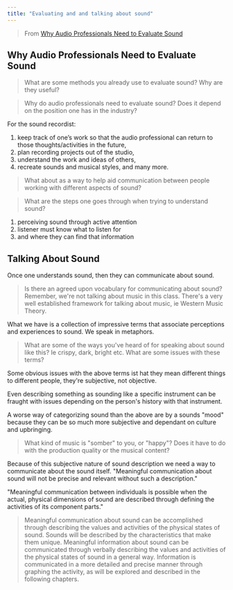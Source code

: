 ```yaml
---
title: "Evaluating and and talking about sound"
---
```


> From [Why Audio Professionals Need to Evaluate Sound](https://learning.oreilly.com/library/view/understanding-and-crafting/9780415842808/xhtml/18_Chapter04.xhtml#:-:text=Why%20Audio%20Professionals)

## Why Audio Professionals Need to Evaluate Sound

> What are some methods you already use to evaluate sound? Why are they useful?

> Why do audio professionals need to evaluate sound? Does it depend on the position one has in the industry?

For the sound recordist:

1. keep track of one’s work so that the audio professional can return to those thoughts/activities in the future,
2. plan recording projects out of the studio,
3. understand the work and ideas of others,
4. recreate sounds and musical styles, and many more.

> What about as a way to help aid communication between people working with different aspects of sound?

> What are the steps one goes through when trying to understand sound?

1. perceiving sound through active attention
2. listener must know what to listen for
3. and where they can find that information

## Talking About Sound

Once one understands sound, then they can communicate about sound.

> Is there an agreed upon vocabulary for communicating about sound? Remember, we're not talking about music in this class. There's a very well established framework for talking about music, ie Western Music Theory.

What we have is a collection of impressive terms that associate perceptions and experiences to sound. We speak in metaphors.

> What are some of the ways you've heard of for speaking about sound like this? Ie crispy, dark, bright etc. What are some issues with these terms?

Some obvious issues with the above terms ist hat they mean different things to different people, they're subjective, not objective.

Even describing something as sounding like a specific instrument can be fraught with issues depending on the person's history with that instrument.

A worse way of categorizing sound than the above are by a sounds "mood" because they can be so much more subjective and dependant on culture and upbringing.

> What kind of music is "somber" to you, or "happy"? Does it have to do with the production quality or the musical content?

Because of this subjective nature of sound description we need a way to communicate about the sound itself. "Meaningful communication about sound will not be precise and relevant without such a description."

"Meaningful communication between individuals is possible when the actual, physical dimensions of sound are described through defining the activities of its component parts."

> Meaningful communication about sound can be accomplished through describing the values and activities of the physical states of sound. Sounds will be described by the characteristics that make them unique. Meaningful information about sound can be communicated through verbally describing the values and activities of the physical states of sound in a general way. Information is communicated in a more detailed and precise manner through graphing the activity, as will be explored and described in the following chapters.
